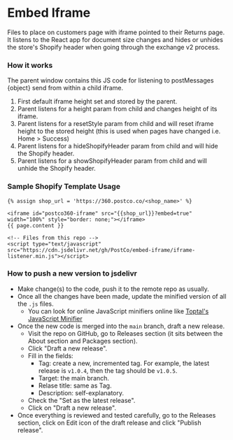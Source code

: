 # Embed Iframe
Files to place on customers page with iframe pointed to their Returns page. It listens to the React app for document size changes and hides or unhides the store's Shopify header when going through the exchange v2 process.

### How it works
The parent window contains this JS code for listening to postMessages {object} send from within a child iframe.
1. First default iframe height set and stored by the parent.
2. Parent listens for a height param from child and changes height of its iframe.
3. Parent listens for a resetStyle param from child and will reset iframe height to the stored height (this is used when pages have changed i.e. Home > Success)
4. Parent listens for a hideShopifyHeader param from child and will hide the Shopify header.
5. Parent listens for a showShopifyHeader param from child and will unhide the Shopify header.

### Sample Shopify Template Usage
```liquid
{% assign shop_url = 'https://360.postco.co/<shop_name>' %}

<iframe id="postco360-iframe" src="{{shop_url}}?embed=true" width="100%" style="border: none;"></iframe>
{{ page.content }}

<!-- Files from this repo -->
<script type="text/javascript" src="https://cdn.jsdelivr.net/gh/PostCo/embed-iframe/iframe-listener.min.js"></script>
```

### How to push a new version to jsdelivr
- Make change(s) to the code, push it to the remote repo as usually.
- Once all the changes have been made, update the minified version of all the `.js` files.
  - You can look for online JavaScript minifiers online like [Toptal's JavaScript Minifier](https://www.toptal.com/developers/javascript-minifier)
- Once the new code is merged into the `main` branch, draft a new release.
  - Visit the repo on GitHub, go to Releases section (it sits between the About section and Packages section).
  - Click "Draft a new release".
  - Fill in the fields:
    - Tag: create a new, incremented tag. For example, the latest release is `v1.0.4`, then the tag should be `v1.0.5`.
    - Target: the main branch.
    - Relase title: same as Tag.
    - Description: self-explanatory.
  - Check the "Set as the latest release".
  - Click on "Draft a new release".
- Once everything is reviewed and tested carefully, go to the Releases section, click on Edit icon of the draft release and click "Publish release".
